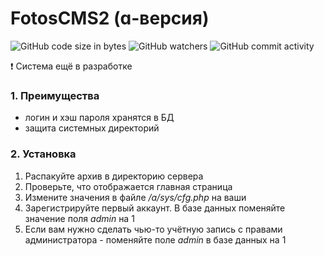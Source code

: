 # FotosCMS2 (ɑ-версия)
![GitHub code size in bytes](https://img.shields.io/github/languages/code-size/AlexanderLivanov/FotosCMS2)
![GitHub watchers](https://img.shields.io/github/watchers/AlexanderLivanov/FotosCMS2?style=social)
![GitHub commit activity](https://img.shields.io/github/commit-activity/y/AlexanderLivanov/FotosCMS2)

:exclamation: Система ещё в разработке
### 1. Преимущества
- логин и хэш пароля хранятся в БД 
- защита системных директорий

### 2. Установка
1. Распакуйте архив в директорию сервера
2. Проверьте, что отображается главная страница
3. Измените значения в файле _/a/sys/cfg.php_ на ваши
4. Зарегистрируйте первый аккаунт. В базе данных поменяйте значение поля _admin_ на 1
5. Если вам нужно сделать чью-то учётную запись с правами администратора - поменяйте поле _admin_ в базе данных на 1
